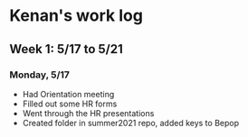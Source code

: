 # Kenan's work log

## Week 1:  5/17 to 5/21

### Monday, 5/17


* Had Orientation meeting
* Filled out some HR forms
* Went through the HR presentations
* Created folder in summer2021 repo, added keys to Bepop
